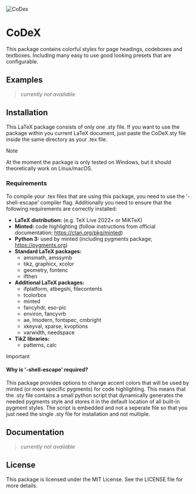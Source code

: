 ![CoDex](https://github.com/user-attachments/assets/71b75052-b5d4-4a20-a532-73e61f08206b)

# CoDeX

This package contains colorful styles for page headings, codeboxes and textboxes. Including many easy to use good looking presets that are configurable.

## Examples

> _currently not available_

## Installation

This LaTeX package consists of only one .sty file. If you want to use the package within you current LaTeX document, just paste the CoDeX.sty file inside the same directory as your .tex file.

> [!NOTE]
> At the moment the package is only tested on Windows, but it should theoretically work on Linux/macOS.

### Requirements

To compile your .tex files that are using this package, you need to use the '-shell-escape' compiler flag. Additionally you need to ensure that the following requirements are correctly installed:

- **LaTeX distribution:** (e.g. TeX Live 2022+ or MiKTeX)
- **Minted:** code highlighting (follow instructions from official documentation; https://ctan.org/pkg/minted)
- **Python 3:** used by minted (including pygments package; https://pygments.org)
- **Standard LaTeX packages:**
  - amsmath, amssymb
  - tikz, graphicx, xcolor
  - geometry, fontenc
  - ifthen
- **Additional LaTeX packages:**
  - ifplatform, atbegshi, filecontents
  - tcolorbox
  - minted
  - fancyhdr, eso-pic
  - environ, fancyvrb
  - ae, lmodern, fontspec, cmbright
  - xkeyval, xparse, kvoptions
  - varwidth, needspace
- **TikZ libraries:**
  - patterns, calc
> [!IMPORTANT]  
> #### Why is '-shell-escape' required?
> This package provides options to change accent colors that will be used by minted (or more specific pygments) for code highlighting. This means that the .sty file contains a small python script that dynamically generates the needed pygments style and stores it in the default location of all built-in pygment styles. The script is embedded and not a seperate file so that you just need the single .sty file for installation and not multiple.

## Documentation

> _currently not available_

## License

This package is licensed under the MIT License. See the LICENSE file for more details.
